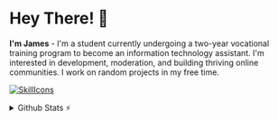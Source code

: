 # Hey There! 👋
**I'm James** - I'm a student currently undergoing a two-year vocational training program to become an information technology assistant. I'm interested in development, moderation, and building thriving online communities. I work on random projects in my free time.

[![SkillIcons](https://skillicons.dev/icons?i=html,css,php,cs,git,gitlab,mongodb,mysql,vscode,visualstudio,phpstorm,arduino)](https://skillicons.dev)<br/>

<details>
  <summary>Github Stats ⚡</summary>
  
  <a href="#">![Github stats](https://github-readme-stats.vercel.app/api?username=LordLegend&theme=blueberry&count_private=true&hide_border=true&line_height=20)</a>
  <a href="#">![Top Langs](https://github-readme-stats.vercel.app/api/top-langs/?username=LordLegend&layout=compact&theme=blueberry&count_private=true&hide_border=true)</a>
</details>

